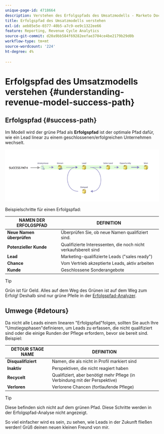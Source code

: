 ```yaml
---
unique-page-id: 4718664
description: Verstehen des Erfolgspfads des Umsatzmodells - Marketo Docs - Produktdokumentation
title: Erfolgspfad des Umsatzmodells verstehen
exl-id: aeb85e5e-0377-40b5-a7c9-ee9c1322ee66
feature: Reporting, Revenue Cycle Analytics
source-git-commit: d20a9bb584f69282eefae3704ce4be2179b29d0b
workflow-type: tm+mt
source-wordcount: '224'
ht-degree: 4%

---
```


# Erfolgspfad des Umsatzmodells verstehen {#understanding-revenue-model-success-path}

## Erfolgspfad {#success-path}

Im Modell wird der grüne Pfad als **Erfolgspfad** ist der optimale Pfad dafür, wie ein Lead linear zu einem geschlossenen/erfolgreichen Unternehmen wechselt.

![--](assets/image2015-6-12-17-3a12-3a18.png)

Beispielschritte für einen Erfolgspfad:

| **NAMEN DER ERFOLGSPFAD** | **DEFINITION** |
|---|---|
| **Neue Namen überprüfen** | Überprüfen Sie, ob neue Namen qualifiziert sind. |
| **Potenzieller Kunde** | Qualifizierte Interessenten, die noch nicht verkaufsbereit sind |
| **Lead** | Marketing-qualifizierte Leads (&quot;sales ready&quot;) |
| **Chance** | Vom Vertrieb akzeptierte Leads, aktiv arbeiten |
| **Kunde** | Geschlossene Sonderangebote |

>[!TIP]
>
>Grün ist für Geld. Alles auf dem Weg des Grünen ist auf dem Weg zum Erfolg! Deshalb sind nur grüne Pfeile in der [Erfolgspfad-Analyzer](using-the-success-path-analyzer.md).

## Umwege {#detours}

Da nicht alle Leads einem linearen &quot;Erfolgspfad&quot;folgen, sollten Sie auch Ihre &quot;Umstiegsphasen&quot;definieren, um Leads zu erfassen, die nicht qualifiziert sind oder die einige Runden der Pflege erfordern, bevor sie bereit sind. Beispiel:

| **DETOUR STAGE NAME** | **DEFINITION** |
|---|---|
| **Disqualifiziert** | Namen, die als nicht in Profil markiert sind |
| **Inaktiv** | Perspektiven, die nicht reagiert haben |
| **Recycelt** | Qualifiziert, aber benötigt mehr Pflege (in Verbindung mit der Perspektive) |
| **Verloren** | Verlorene Chancen (fortlaufende Pflege) |

>[!TIP]
>
>Diese befinden sich nicht auf dem grünen Pfad. Diese Schritte werden in der Erfolgspfad-Analyse nicht angezeigt.

So viel einfacher wird es sein, zu sehen, wie Leads in der Zukunft fließen werden! Grüß deinen neuen kleinen Freund von mir.
